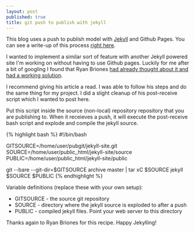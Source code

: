 ```yaml
---
layout: post
published: true
title: git push to publish with jekyll
---
```


This blog uses a push to publish model with
[Jekyll](http://github.com/mojombo/jekyll) and Github Pages. You can see
a write-up of this process [right
here](github.com/blakesmith/blakesmith.github.com/blob/master/README.markdown).

I wanted to implement a similar sort of feature with another Jekyll
powered site I'm working on without having to use Github pages. Luckily
for me after a bit of googling I found that Ryan Briones [had already
thought about it and had a working
solution](http://brionesandco.com/ryanbriones/blog/2009/07/27/push-to-publish-website-with-git-and-jekyll.html).

I recommend giving his article a read. I was able to follow his steps
and do the same thing for my project. I did a slight cleanup of his
post-receive script which I wanted to post here.

Put this script inside the source (non-local) repository repository that
you are publishing to. When it receieves a push, it will execute the
post-receive bash script and explode and compile the jekyll source.

{% highlight bash %} 
#!/bin/bash

GITSOURCE=/home/user/pubgit/jekyll-site.git
SOURCE=/home/user/public_html/jekyll-site/source
PUBLIC=/home/user/public_html/jekyll-site/public

git --bare --git-dir=$GITSOURCE archive master | tar xC $SOURCE 
jekyll $SOURCE $PUBLIC 
{% endhighlight %}

Variable definitions (replace these with your own setup):

- GITSOURCE - the source git repository 
- SOURCE - directory where the jekyll source is exploded to after a push 
- PUBLIC - compiled jekyll files. Point your web server to this directory

Thanks again to Ryan Briones for this recipe. Happy Jekylling!

